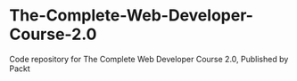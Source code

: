 # The-Complete-Web-Developer-Course-2.0
Code repository for The Complete Web Developer Course 2.0, Published by Packt
